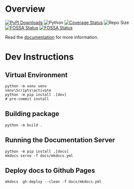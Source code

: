 # Overview


[![PyPI Downloads](https://static.pepy.tech/badge/pbi-git)](https://pepy.tech/projects/pbi-git)
![Python](https://img.shields.io/badge/python-3.11-blue.svg)
[![Coverage Status](https://coveralls.io/repos/github/douglassimonsen/pbi_git/badge.svg?branch=main)](https://coveralls.io/github/douglassimonsen/pbi_git?branch=main)
![Repo Size](https://img.shields.io/github/repo-size/douglassimonsen/pbi_git)
[![FOSSA Status](https://app.fossa.com/api/projects/git%2Bgithub.com%2Fdouglassimonsen%2Fpbi_git.svg?type=shield&issueType=license)](https://app.fossa.com/projects/git%2Bgithub.com%2Fdouglassimonsen%2Fpbi_git?ref=badge_shield&issueType=license)
[![FOSSA Status](https://app.fossa.com/api/projects/git%2Bgithub.com%2Fdouglassimonsen%2Fpbi_git.svg?type=shield&issueType=security)](https://app.fossa.com/projects/git%2Bgithub.com%2Fdouglassimonsen%2Fpbi_git?ref=badge_shield&issueType=security)

Read the [documentation](https://douglassimonsen.github.io/pbi_git/) for more information.


# Dev Instructions


## Virtual Environment

```shell
python -m venv venv
venv\Scripts\activate
python -m pip install .[dev]
# pre-commit install
```

## Building package

```shell
python -m build .
```

## Running the Documentation Server

```shell
python -m pip install .[docs]
mkdocs serve -f docs/mkdocs.yml
```

## Deploy docs to Github Pages

```shell
mkdocs  gh-deploy --clean -f docs/mkdocs.yml
```